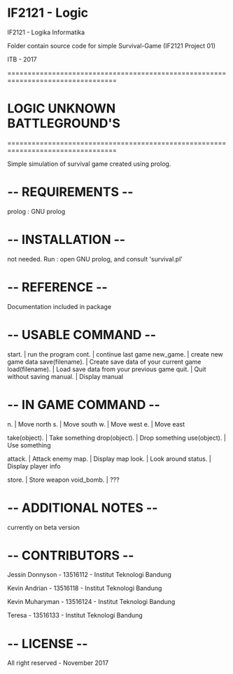 # IF2121 - Logic

IF2121 - Logika Informatika

Folder contain source code for simple Survival-Game (IF2121 Project 01)

ITB - 2017

=================================================================================
#      			LOGIC UNKNOWN BATTLEGROUND'S
				
=================================================================================

Simple simulation of survival game created using prolog.

# -- REQUIREMENTS --

prolog : GNU prolog


# -- INSTALLATION --

not needed.
Run : open GNU prolog, and consult 'survival.pl'


# -- REFERENCE -- 

Documentation included in package

# -- USABLE COMMAND --


start.          | run the program
cont.           | continue last game
new_game.       | create new game data
save(filename). | Create save data of your current game
load(filename). | Load save data from your previous game
quit.           | Quit without saving
manual.         | Display manual

# -- IN GAME COMMAND -- 
	
n.              | Move north
s.              | Move south
w.              | Move west
e.              | Move east

take(object).   | Take something
drop(object).   | Drop something
use(object).    | Use something

attack.         | Attack enemy
map.            | Display map
look.           | Look around
status.         | Display player info

store.          | Store weapon 
void_bomb.      | ???



# -- ADDITIONAL NOTES --

currently on beta version


# -- CONTRIBUTORS --

Jessin Donnyson - 13516112 - Institut Teknologi Bandung

Kevin Andrian 	- 13516118 - Institut Teknologi Bandung

Kevin Muharyman - 13516124 - Institut Teknologi Bandung

Teresa 		- 13516133 - Institut Teknologi Bandung


# -- LICENSE -- 

All right reserved - November 2017

